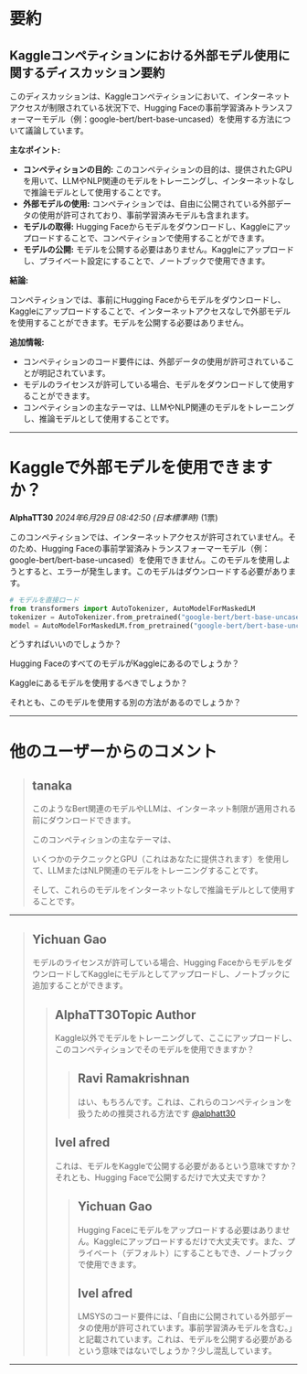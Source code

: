 # 要約 
## Kaggleコンペティションにおける外部モデル使用に関するディスカッション要約

このディスカッションは、Kaggleコンペティションにおいて、インターネットアクセスが制限されている状況下で、Hugging Faceの事前学習済みトランスフォーマーモデル（例：google-bert/bert-base-uncased）を使用する方法について議論しています。

**主なポイント:**

* **コンペティションの目的:** このコンペティションの目的は、提供されたGPUを用いて、LLMやNLP関連のモデルをトレーニングし、インターネットなしで推論モデルとして使用することです。
* **外部モデルの使用:**  コンペティションでは、自由に公開されている外部データの使用が許可されており、事前学習済みモデルも含まれます。
* **モデルの取得:** Hugging Faceからモデルをダウンロードし、Kaggleにアップロードすることで、コンペティションで使用することができます。
* **モデルの公開:** モデルを公開する必要はありません。Kaggleにアップロードし、プライベート設定にすることで、ノートブックで使用できます。

**結論:**

コンペティションでは、事前にHugging Faceからモデルをダウンロードし、Kaggleにアップロードすることで、インターネットアクセスなしで外部モデルを使用することができます。モデルを公開する必要はありません。

**追加情報:**

* コンペティションのコード要件には、外部データの使用が許可されていることが明記されています。
* モデルのライセンスが許可している場合、モデルをダウンロードして使用することができます。
* コンペティションの主なテーマは、LLMやNLP関連のモデルをトレーニングし、推論モデルとして使用することです。


---
# Kaggleで外部モデルを使用できますか？

**AlphaTT30** *2024年6月29日 08:42:50 (日本標準時)* (1票)

このコンペティションでは、インターネットアクセスが許可されていません。そのため、Hugging Faceの事前学習済みトランスフォーマーモデル（例：google-bert/bert-base-uncased）を使用できません。このモデルを使用しようとすると、エラーが発生します。このモデルはダウンロードする必要があります。

```python
# モデルを直接ロード
from transformers import AutoTokenizer, AutoModelForMaskedLM
tokenizer = AutoTokenizer.from_pretrained("google-bert/bert-base-uncased")
model = AutoModelForMaskedLM.from_pretrained("google-bert/bert-base-uncased")
```

どうすればいいのでしょうか？

Hugging FaceのすべてのモデルがKaggleにあるのでしょうか？

Kaggleにあるモデルを使用するべきでしょうか？

それとも、このモデルを使用する別の方法があるのでしょうか？

---

# 他のユーザーからのコメント

> ## tanaka
> 
> このようなBert関連のモデルやLLMは、インターネット制限が適用される前にダウンロードできます。
> 
> このコンペティションの主なテーマは、
> 
> いくつかのテクニックとGPU（これはあなたに提供されます）を使用して、LLMまたはNLP関連のモデルをトレーニングすることです。
> 
> そして、これらのモデルをインターネットなしで推論モデルとして使用することです。
> 
> 
> 
---
> ## Yichuan Gao
> 
> モデルのライセンスが許可している場合、Hugging FaceからモデルをダウンロードしてKaggleにモデルとしてアップロードし、ノートブックに追加することができます。
> 
> 
> 
> > ## AlphaTT30Topic Author
> > 
> > Kaggle以外でモデルをトレーニングして、ここにアップロードし、このコンペティションでそのモデルを使用できますか？
> > 
> > 
> > 
> > > ## Ravi Ramakrishnan
> > > 
> > > はい、もちろんです。これは、これらのコンペティションを扱うための推奨される方法です [@alphatt30](https://www.kaggle.com/alphatt30) 
> > > 
> > > 
> > > 
> > ## Ivel afred
> > 
> > これは、モデルをKaggleで公開する必要があるという意味ですか？それとも、Hugging Faceで公開するだけで大丈夫ですか？
> > 
> > 
> > 
> > > ## Yichuan Gao
> > > 
> > > Hugging Faceにモデルをアップロードする必要はありません。Kaggleにアップロードするだけで大丈夫です。また、プライベート（デフォルト）にすることもでき、ノートブックで使用できます。
> > > 
> > > 
> > > 
> > > ## Ivel afred
> > > 
> > > LMSYSのコード要件には、「自由に公開されている外部データの使用が許可されています。事前学習済みモデルを含む。」と記載されています。これは、モデルを公開する必要があるという意味ではないでしょうか？少し混乱しています。
> > > 
> > > 
> > > 
--- 

